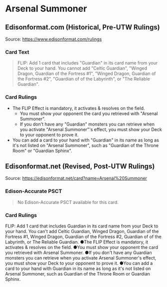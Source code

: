 # Arsenal Summoner

## Edisonformat.com (Historical, Pre-UTW Rulings)

Source: https://www.edisonformat.com/rulings

### Card Text

> FLIP: Add 1 card that includes "Guardian" in its card name from your Deck to your hand. You cannot add "Celtic Guardian", "Winged Dragon, Guardian of the Fortress #1", "Winged Dragon, Guardian of the Fortress #2", "Guardian of of the Labyrinth", or "The Reliable Guardian".

### Card Rulings

*   The FLIP Effect is mandatory, it activates & resolves on the field.
    *   You must show your opponent the card you retrieved with "Arsenal Summoner".
    *   If you don't have any "Guardian" monsters you can retrieve when you activate "Arsenal Summoner"'s effect, you must show your Deck to your opponent to prove it.
*   You can add a card to your hand with "Guardian" in its name as long as it's not listed on "Arsenal Summoner", such as "Guardian of the Throne Room" or "Guardian Sphinx".

## Edisonformat.net (Revised, Post-UTW Rulings)

Source: https://edisonformat.net/card?name=Arsenal%20Summoner

### Edison-Accurate PSCT

> No Edison-Accurate PSCT available for this card.

### Card Rulings

FLIP: Add 1 card that includes Guardian in its card name from your Deck to your hand. You can't add Celtic Guardian, Winged Dragon, Guardian of the Fortress #1, Winged Dragon, Guardian of the Fortress #2, Guardian of of the Labyrinth, or The Reliable Guardian.
●The FLIP Effect is mandatory, it activates & resolves on the field.
●You must show your opponent the card you retrieved with Arsenal Summoner.
●If you don't have any Guardian monsters you can retrieve when you activate Arsenal Summoner's effect, you must show your Deck to your opponent to prove it.
●You can add a card to your hand with Guardian in its name as long as it's not listed on Arsenal Summoner, such as Guardian of the Throne Room or Guardian Sphinx.
            